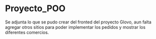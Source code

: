 # Proyecto_POO
Se adjunta lo que se pudo crear del fronted del proyecto Glovo, aun falta agregar otros sitios para poder implementar los pedidos y mostrar
los diferentes comercios.
